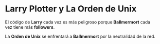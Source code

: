 # Larry Plotter y La Orden de Unix

El código de **Larry** cada vez es más peligroso porque **Ballmermort**
cada vez tiene más **followers**.

La **Orden de Unix** se enfrentará a **Ballmermort** por la 
neutralidad de la red.

